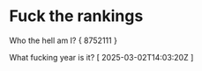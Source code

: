 # Fuck the rankings

Who the hell am I?
{ 8752111 }

What fucking year is it?
[ 2025-03-02T14:03:20Z ]
